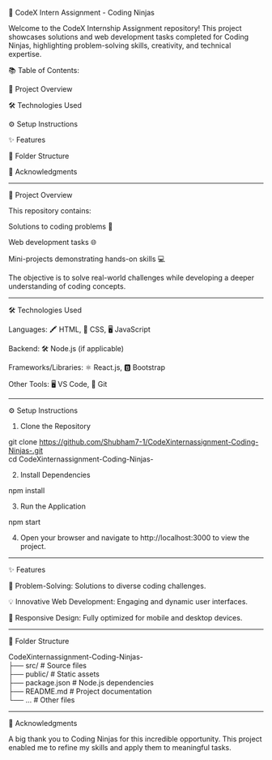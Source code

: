 
🚀 CodeX Intern Assignment - Coding Ninjas

Welcome to the CodeX Internship Assignment repository! This project showcases solutions and web development tasks completed for Coding Ninjas, highlighting problem-solving skills, creativity, and technical expertise.

📚 Table of Contents:

🎯 Project Overview

🛠️ Technologies Used

⚙️ Setup Instructions

✨ Features

📂 Folder Structure

🙏 Acknowledgments



---

🎯 Project Overview

This repository contains:

Solutions to coding problems 🧩

Web development tasks 🌐

Mini-projects demonstrating hands-on skills 💻


The objective is to solve real-world challenges while developing a deeper understanding of coding concepts.


---

🛠️ Technologies Used

Languages: 🖍️ HTML, 🎨 CSS, 🖥️ JavaScript

Backend: 🛠️ Node.js (if applicable)

Frameworks/Libraries: ⚛️ React.js, 🅱️ Bootstrap

Other Tools: 🖥️ VS Code, 🔗 Git



---

⚙️ Setup Instructions

1. Clone the Repository

git clone 
https://github.com/Shubham7-1/CodeXinternassignment-Coding-Ninjas-.git  
cd CodeXinternassignment-Coding-Ninjas-

2. Install Dependencies

npm install

3. Run the Application

npm start

4. Open your browser and navigate to http://localhost:3000 to view the project.




---

✨ Features

🧠 Problem-Solving: Solutions to diverse coding challenges.

💡 Innovative Web Development: Engaging and dynamic user interfaces.

📱 Responsive Design: Fully optimized for mobile and desktop devices.



---

📂 Folder Structure

CodeXinternassignment-Coding-Ninjas-  
├── src/               # Source files  
├── public/            # Static assets  
├── package.json       # Node.js dependencies  
├── README.md          # Project documentation  
└── ...                # Other files


---

🙏 Acknowledgments

A big thank you to Coding Ninjas for this incredible opportunity. This project enabled me to refine my skills and apply them to meaningful tasks.

